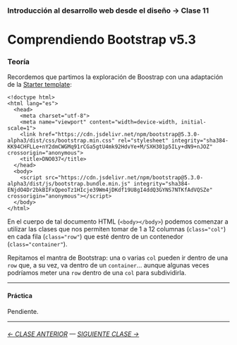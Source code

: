 ### Introducción al desarrollo web desde el diseño → Clase 11

# Comprendiendo Bootstrap v5.3

### Teoría

Recordemos que partimos la exploración de Boostrap con una adaptación de la [Starter template](https://getbootstrap.com/docs/5.3/getting-started/introduction/#quick-start):

```
<!doctype html>
<html lang="es">
  <head>
    <meta charset="utf-8">
    <meta name="viewport" content="width=device-width, initial-scale=1">
    <link href="https://cdn.jsdelivr.net/npm/bootstrap@5.3.0-alpha3/dist/css/bootstrap.min.css" rel="stylesheet" integrity="sha384-KK94CHFLLe+nY2dmCWGMq91rCGa5gtU4mk92HdvYe+M/SXH301p5ILy+dN9+nJOZ" crossorigin="anonymous">
    <title>DNO037</title>
  </head>
  <body>
    <script src="https://cdn.jsdelivr.net/npm/bootstrap@5.3.0-alpha3/dist/js/bootstrap.bundle.min.js" integrity="sha384-ENjdO4Dr2bkBIFxQpeoTz1HIcje39Wm4jDKdf19U8gI4ddQ3GYNS7NTKfAdVQSZe" crossorigin="anonymous"></script>
  </body>
</html>
```

En el cuerpo de tal documento HTML (`<body></body>`) podemos comenzar a utilizar las clases que nos permiten tomar de 1 a 12 columnas (`class="col"`) en cada fila (`class="row"`) que esté dentro de un contenedor (`class="container"`). 

Repitamos el mantra de Bootstrap: una o varias `col` pueden ir dentro de una `row` que, a su vez, va dentro de un `container`… aunque algunas veces podríamos meter una `row` dentro de una `col` para subdividirla.

- - - - - - - 

#### Práctica

Pendiente.


- - - - - - - 

###### [← CLASE ANTERIOR](https://github.com/profesorfaco/dno096-2024/tree/main/clase-10) — [SIGUIENTE CLASE →](https://github.com/profesorfaco/dno096-2024/tree/main/clase-12)
